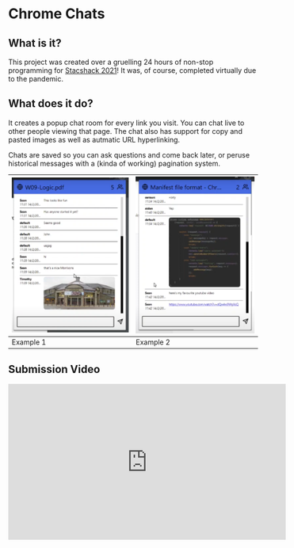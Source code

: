 # Chrome Chats

## What is it?

This project was created over a gruelling 24 hours of non-stop programming for [Stacshack 2021](https://stacshack-007.devpost.com/)! It was, of course, completed virtually due to the pandemic.

## What does it do?

It creates a popup chat room for every link you visit. You can chat live to other people viewing that page. The chat also has support for copy and pasted images as well as autmatic URL hyperlinking. 

Chats are saved so you can ask questions and come back later, or peruse historical messages with a (kinda of working) pagination system.


![An example of the chat with messages and a picture of morrisons pasted in](.readme-assets/example-1.png) | ![An example of the chat with messages and other screenshots of code and urls.](.readme-assets/example-2.png)
--- | --- 
Example 1 | Example 2

## Submission Video

<iframe width="560" height="315"
src="https://www.youtube.com/watch?v=01KvCFBE4KIU" 
frameborder="0" 
allow="accelerometer; autoplay; encrypted-media; gyroscope; picture-in-picture" 
allowfullscreen>
</iframe>
